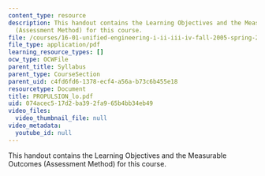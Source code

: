 ```yaml
---
content_type: resource
description: This handout contains the Learning Objectives and the Measurable Outcomes
  (Assessment Method) for this course.
file: /courses/16-01-unified-engineering-i-ii-iii-iv-fall-2005-spring-2006/074acec517d2ba392fa965b4bb34eb49_PROPULSION_lo.pdf
file_type: application/pdf
learning_resource_types: []
ocw_type: OCWFile
parent_title: Syllabus
parent_type: CourseSection
parent_uid: c4fd6fd6-1378-ecf4-a56a-b73c6b455e18
resourcetype: Document
title: PROPULSION_lo.pdf
uid: 074acec5-17d2-ba39-2fa9-65b4bb34eb49
video_files:
  video_thumbnail_file: null
video_metadata:
  youtube_id: null
---
```

This handout contains the Learning Objectives and the Measurable Outcomes (Assessment Method) for this course.

